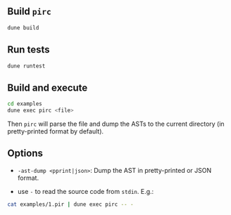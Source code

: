 ## Build `pirc`

```sh
dune build
```

## Run tests

```sh
dune runtest
```

## Build and execute

```sh
cd examples
dune exec pirc <file>
```

Then `pirc` will parse the file and dump the ASTs to the current directory (in pretty-printed format by default).

## Options

- `-ast-dump <pprint|json>`: Dump the AST in pretty-printed or JSON format.

- use `-` to read the source code from `stdin`. E.g.:

```sh
cat examples/1.pir | dune exec pirc -- -
```
